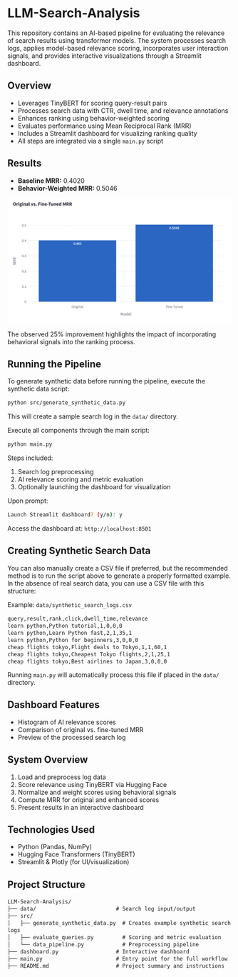# LLM-Search-Analysis

This repository contains an AI-based pipeline for evaluating the relevance of search results using transformer models. The system processes search logs, applies model-based relevance scoring, incorporates user interaction signals, and provides interactive visualizations through a Streamlit dashboard.

## Overview
- Leverages TinyBERT for scoring query-result pairs
- Processes search data with CTR, dwell time, and relevance annotations
- Enhances ranking using behavior-weighted scoring
- Evaluates performance using Mean Reciprocal Rank (MRR)
- Includes a Streamlit dashboard for visualizing ranking quality
- All steps are integrated via a single `main.py` script

## Results
- **Baseline MRR:** 0.4020  
- **Behavior-Weighted MRR:** 0.5046  

![MRR Comparison](assets/results_comparison.png)

The observed 25% improvement highlights the impact of incorporating behavioral signals into the ranking process.

## Running the Pipeline

To generate synthetic data before running the pipeline, execute the synthetic data script:
```bash
python src/generate_synthetic_data.py
```
This will create a sample search log in the `data/` directory.

Execute all components through the main script:
```bash
python main.py
```
Steps included:
1. Search log preprocessing
2. AI relevance scoring and metric evaluation
3. Optionally launching the dashboard for visualization

Upon prompt:
```bash
Launch Streamlit dashboard? (y/n): y
```
Access the dashboard at: `http://localhost:8501`

## Creating Synthetic Search Data

You can also manually create a CSV file if preferred, but the recommended method is to run the script above to generate a properly formatted example.
In the absence of real search data, you can use a CSV file with this structure:

Example: `data/synthetic_search_logs.csv`
```csv
query,result,rank,click,dwell_time,relevance
learn python,Python tutorial,1,0,0,0
learn python,Learn Python fast,2,1,35,1
learn python,Python for beginners,3,0,0,0
cheap flights tokyo,Flight deals to Tokyo,1,1,60,1
cheap flights tokyo,Cheapest Tokyo flights,2,1,25,1
cheap flights tokyo,Best airlines to Japan,3,0,0,0
```

Running `main.py` will automatically process this file if placed in the `data/` directory.

## Dashboard Features
- Histogram of AI relevance scores
- Comparison of original vs. fine-tuned MRR
- Preview of the processed search log

## System Overview
1. Load and preprocess log data
2. Score relevance using TinyBERT via Hugging Face
3. Normalize and weight scores using behavioral signals
4. Compute MRR for original and enhanced scores
5. Present results in an interactive dashboard

## Technologies Used
- Python (Pandas, NumPy)
- Hugging Face Transformers (TinyBERT)
- Streamlit & Plotly (for UI/visualization)

## Project Structure
```
LLM-Search-Analysis/
├── data/                         # Search log input/output
├── src/
│   ├── generate_synthetic_data.py  # Creates example synthetic search logs
│   ├── evaluate_queries.py         # Scoring and metric evaluation
│   └── data_pipeline.py            # Preprocessing pipeline
├── dashboard.py                  # Interactive dashboard
├── main.py                       # Entry point for the full workflow
├── README.md                     # Project summary and instructions
```


